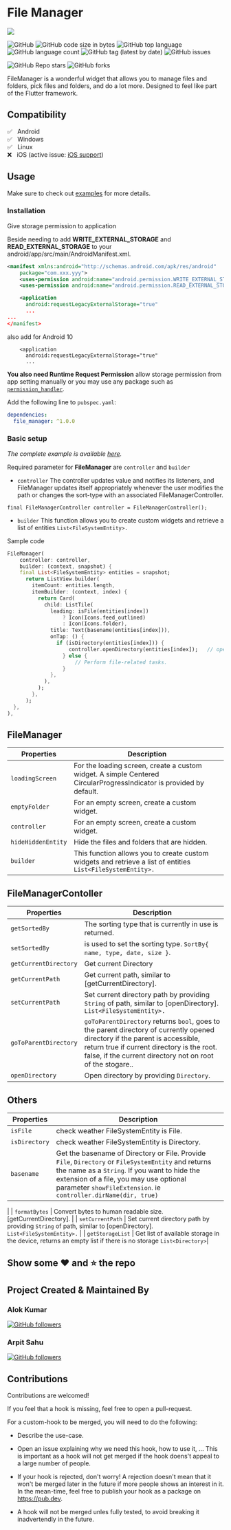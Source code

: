 # File Manager

<img src="https://i.imgur.com/NNaUK60.png"></img>

![GitHub](https://img.shields.io/github/license/DevsOnFlutter/file_manager?style=plastic) ![GitHub code size in bytes](https://img.shields.io/github/languages/code-size/DevsOnFlutter/file_manager?style=plastic) ![GitHub top language](https://img.shields.io/github/languages/top/DevsOnFlutter/file_manager?style=plastic) ![GitHub language count](https://img.shields.io/github/languages/count/DevsOnFlutter/file_manager?style=plastic) ![GitHub tag (latest by date)](https://img.shields.io/github/v/tag/DevsOnFlutter/file_manager?style=plastic) ![GitHub issues](https://img.shields.io/github/issues/DevsOnFlutter/file_manager?style=plastic) 

![GitHub Repo stars](https://img.shields.io/github/stars/DevsOnFlutter/file_manager?style=social) ![GitHub forks](https://img.shields.io/github/forks/DevsOnFlutter/file_manager?style=social)

FileManager is a wonderful widget that allows you to manage files and folders, pick files and folders, and do a lot more.
Designed to feel like part of the Flutter framework.

##  Compatibility

✅ &nbsp; Android </br>
✅ &nbsp; Windows </br>
✅ &nbsp; Linux </br>
❌ &nbsp; iOS (active issue: [iOS support](https://github.com/DevsOnFlutter/file_manager/issues/7))

## Usage

Make sure to check out [examples](https://github.com/DevsOnFlutter/file_manager/blob/main/example/lib/main.dart) for more details.

### Installation

Give storage permission to application

Beside needing to add **WRITE_EXTERNAL_STORAGE** and **READ_EXTERNAL_STORAGE** to your android/app/src/main/AndroidManifest.xml.

```xml
<manifest xmlns:android="http://schemas.android.com/apk/res/android"
    package="com.xxx.yyy">
    <uses-permission android:name="android.permission.WRITE_EXTERNAL_STORAGE"/>
    <uses-permission android:name="android.permission.READ_EXTERNAL_STORAGE"/>

    <application
      android:requestLegacyExternalStorage="true"   
      ...
...
</manifest>
```
also add for Android 10
```
    <application
      android:requestLegacyExternalStorage="true"   
      ...
```

**You also need Runtime Request Permission**
allow storage permission from app setting manually or you may use any package such as [`permission_handler`](https://pub.dev/packages/permission_handler).

Add the following line to `pubspec.yaml`:

```yaml
dependencies:
  file_manager: ^1.0.0
```

### Basic setup

*The complete example is available [here](https://github.com/DevsOnFlutter/file_manager/blob/main/example/lib/main.dart).*

Required parameter for **FileManager** are `controller` and `builder`
* `controller` The controller updates value and notifies its listeners, and FileManager updates itself appropriately whenever the user modifies the path or changes the sort-type with an associated FileManagerController.
```
final FileManagerController controller = FileManagerController();
```
* `builder` This function allows you to create custom widgets and retrieve a list of entities `List<FileSystemEntity>.`



Sample code
```dart
FileManager(
    controller: controller,
    builder: (context, snapshot) {
    final List<FileSystemEntity> entities = snapshot;
      return ListView.builder(
        itemCount: entities.length,
        itemBuilder: (context, index) {
          return Card(
            child: ListTile(
              leading: isFile(entities[index])
                  ? Icon(Icons.feed_outlined)
                  : Icon(Icons.folder),
              title: Text(basename(entities[index])),
              onTap: () {
                if (isDirectory(entities[index])) {
                    controller.openDirectory(entities[index]);   // open directory
                  } else {
                      // Perform file-related tasks.
                  }
              },
            ),
          );
        },
      );
  },
),
```

## FileManager
|  Properties  |   Description   |
|--------------|-----------------|
| `loadingScreen` | For the loading screen, create a custom widget. A simple Centered CircularProgressIndicator is provided by default. |
| `emptyFolder` | For an empty screen, create a custom widget. |
| `controller` | For an empty screen, create a custom widget. |
| `hideHiddenEntity` | Hide the files and folders that are hidden. |
| `builder` | This function allows you to create custom widgets and retrieve a list of entities `List<FileSystemEntity>.` |

## FileManagerContoller
|  Properties  |   Description   |
|--------------|-----------------|
| `getSortedBy` | The sorting type that is currently in use is returned. |
| `setSortedBy` | is used to set the sorting type. `SortBy{ name, type, date, size }`. |
| `getCurrentDirectory` | Get current Directory |
| `getCurrentPath` | Get current path, similar to [getCurrentDirectory]. |
| `setCurrentPath` | Set current directory path by providing `String` of path, similar to [openDirectory]. `List<FileSystemEntity>.` |
| `goToParentDirectory` | `goToParentDirectory` returns `bool`, goes to the parent directory of currently opened directory if the parent is accessible,  return true if current directory is the root. false, if the current directory not on root of the stogare.. |
| `openDirectory` | Open directory by providing `Directory`. |

## Others
|  Properties  |   Description   |
|--------------|-----------------|
| `isFile` | check weather FileSystemEntity is File. |
| `isDirectory` | check weather FileSystemEntity is Directory. |
| `basename` | Get the basename of Directory or File. Provide `File`, `Directory` or `FileSystemEntity` and returns the name as a `String`. If you want to hide the extension of a file, you may use optional parameter `showFileExtension`. ie ```controller.dirName(dir, true)```
|
| `formatBytes` | Convert bytes to human readable size.[getCurrentDirectory]. |
| `setCurrentPath` | Set current directory path by providing `String` of path, similar to [openDirectory]. `List<FileSystemEntity>.` |
| `getStorageList` | Get list of available storage in the device, returns an empty list if there is no storage `List<Directory>`|

## Show some :heart: and :star: the repo

## Project Created & Maintained By

### Alok Kumar

[![GitHub followers](https://img.shields.io/github/followers/4-alok?style=social)](https://github.com/4-alok/)

### Arpit Sahu

[![GitHub followers](https://img.shields.io/github/followers/Arpit-Sahu?style=social)](https://github.com/Arpit-Sahu/)

## Contributions

Contributions are welcomed!

If you feel that a hook is missing, feel free to open a pull-request.

For a custom-hook to be merged, you will need to do the following:

- Describe the use-case.

-  Open an issue explaining why we need this hook, how to use it, ...
  This is important as a hook will not get merged if the hook doens't appeal to
  a large number of people.

-  If your hook is rejected, don't worry! A rejection doesn't mean that it won't
  be merged later in the future if more people shows an interest in it.
  In the mean-time, feel free to publish your hook as a package on https://pub.dev.

-  A hook will not be merged unles fully tested, to avoid breaking it inadvertendly
  in the future.
